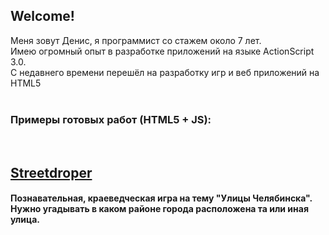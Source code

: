 ## Welcome!

Меня зовут Денис, я программист со стажем около 7 лет.<br> 
Имею огромный опыт в разработке приложений на языке ActionScript 3.0.<br>
С недавнего времени перешёл на разработку игр и веб приложений на HTML5<br>
<br>
### Примеры готовых работ (HTML5 + JS):
<br>


<h2><a href="https://denisbaev.github.io/streetsdrop74"> Streetdroper</a></h2>


#### Познавательная, краеведческая игра на тему "Улицы Челябинска". Нужно угадывать в каком районе города расположена та или иная улица.




